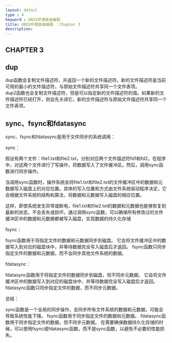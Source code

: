 ```yaml
---
layout: detail
type : 4
keyword : UNIX环境高级编程
title: UNIX环境高级编程 ：Chapter 3
description: 
---
```


## CHAPTER 3

## dup

dup函数会复制文件描述符，并返回一个新的文件描述符。新的文件描述符是当前可用的最小的文件描述符，与原始文件描述符共享同一个文件表项。  
dup2函数也会复制文件描述符，但是可以指定新的文件描述符的值。如果新的文件描述符已经打开，则会先关闭它。新的文件描述符与原始文件描述符共享同一个文件表项。

## sync、fsync和fdatasync

sync、fsync和fdatasync是用于文件同步的系统调用：

sync：

假设有两个文件：file1.txt和file2.txt，分别对应两个文件描述符fd1和fd2。在程序中，对这两个文件进行了写操作，将数据写入了文件缓冲区。然后，调用sync函数进行同步操作。

当调用sync函数时，操作系统会将file1.txt和file2.txt的文件缓冲区中的数据和元数据写入磁盘上的对应位置。具体的写入位置和方式由文件系统驱动程序决定，它会根据文件系统的结构和算法，将数据和元数据写入磁盘的相应位置。

这样，即使系统发生异常或断电，file1.txt和file2.txt的数据和元数据也能够恢复到最新的状态，不会丢失或损坏。通过调用sync函数，可以确保所有修改过的文件缓冲区中的数据和元数据都被写入磁盘，实现数据的持久化存储

fsync：

fsync函数用于将指定文件的数据和元数据同步到磁盘。
它会将文件缓冲区中的数据写入到对应的磁盘块中，并等待数据完全写入磁盘后才返回。
fsync函数只同步指定文件的数据和元数据，而不会同步其他文件系统的数据。

fdatasync：

fdatasync函数用于将指定文件的数据同步到磁盘，但不同步元数据。
它会将文件缓冲区中的数据写入到对应的磁盘块中，并等待数据完全写入磁盘后才返回。
fdatasync函数只同步指定文件的数据，而不同步元数据。

总结：

sync函数是一个全局的同步操作，会同步所有文件系统的数据和元数据，可能会导致系统性能下降。
fsync函数用于同步指定文件的数据和元数据。
fdatasync函数用于同步指定文件的数据，但不同步元数据。
在需要确保数据持久化存储的时候，可以使用fsync或fdatasync函数，而不是sync函数，以避免不必要的性能损失。

